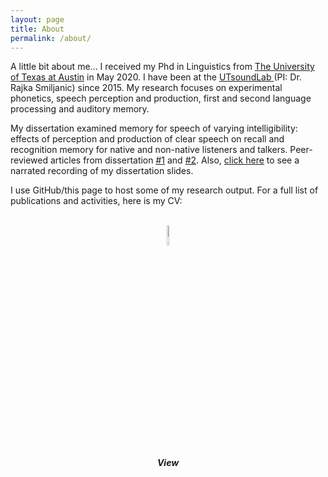 ```yaml
---
layout: page
title: About
permalink: /about/
---
```

A little bit about me...
I received my Phd in Linguistics from <a href="https://liberalarts.utexas.edu/linguistics/">The University of Texas at Austin</a> in May 2020. I have been at the <a href="https://utsoundlab.wordpress.com/"> UTsoundLab </a> (PI: Dr. Rajka Smiljanic) since 2015. 
My research focuses on experimental phonetics, speech perception and production, first and second language processing and auditory memory. 

My dissertation examined memory for speech of varying intelligibility: effects of perception and production of clear speech on recall and recognition memory for native and non-native listeners and talkers. Peer-reviewed articles from dissertation <a href="https://skrstck.github.io/2018/Publication/">#1</a> and <a href="https://skrstck.github.io/2019/Publication/">#2</a>. Also, <a href="https://www.youtube.com/watch?v=gori8gyUX-s">click here</a> to see a narrated recording of my dissertation slides.

I use GitHub/this page to host some of my research output. For a full list of publications and activities, here is my CV:

  <center>
  <br><a href="https://skrstck.github.io/files/CV_Keerstock.pdf" >
  <img src="https://skrstck.github.io/images/icons/application.png" alt="download" style="width:9%;"></a>
  <h5> View </h5></center>
